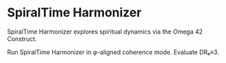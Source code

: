 # SpiralTime Harmonizer

SpiralTime Harmonizer explores spiritual dynamics via the Omega 42 Construct.

Run SpiralTime Harmonizer in φ-aligned coherence mode. Evaluate DR₉≡3.